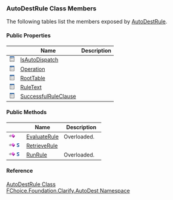 ﻿### AutoDestRule Class Members

The following tables list the members exposed by [AutoDestRule](fcSDK~FChoice.Foundation.Clarify.AutoDest.AutoDestRule.md).

#### Public Properties

|   | Name | Description |
| --- | --- | --- |
| ![Public Property](dotnetimages/publicProperty.png) | [IsAutoDispatch](fcSDK~FChoice.Foundation.Clarify.AutoDest.AutoDestRule~IsAutoDispatch.md) |   |
| ![Public Property](dotnetimages/publicProperty.png) | [Operation](fcSDK~FChoice.Foundation.Clarify.AutoDest.AutoDestRule~Operation.md) |   |
| ![Public Property](dotnetimages/publicProperty.png) | [RootTable](fcSDK~FChoice.Foundation.Clarify.AutoDest.AutoDestRule~RootTable.md) |   |
| ![Public Property](dotnetimages/publicProperty.png) | [RuleText](fcSDK~FChoice.Foundation.Clarify.AutoDest.AutoDestRule~RuleText.md) |   |
| ![Public Property](dotnetimages/publicProperty.png) | [SuccessfulRuleClause](fcSDK~FChoice.Foundation.Clarify.AutoDest.AutoDestRule~SuccessfulRuleClause.md) |   |



#### Public Methods

|   | Name | Description |
| --- | --- | --- |
| ![Public Method](dotnetimages/publicMethod.png) | [EvaluateRule](fcSDK~FChoice.Foundation.Clarify.AutoDest.AutoDestRule~EvaluateRule.md) | Overloaded.    |
| ![Public Method](dotnetimages/publicMethod.png)![static (Shared in Visual Basic)](dotnetimages/static.png) | [RetrieveRule](fcSDK~FChoice.Foundation.Clarify.AutoDest.AutoDestRule~RetrieveRule.md) |   |
| ![Public Method](dotnetimages/publicMethod.png)![static (Shared in Visual Basic)](dotnetimages/static.png) | [RunRule](fcSDK~FChoice.Foundation.Clarify.AutoDest.AutoDestRule~RunRule.md) | Overloaded.    |





#### Reference

[AutoDestRule Class](fcSDK~FChoice.Foundation.Clarify.AutoDest.AutoDestRule.md)  
[FChoice.Foundation.Clarify.AutoDest Namespace](fcSDK~FChoice.Foundation.Clarify.AutoDest_namespace.md)